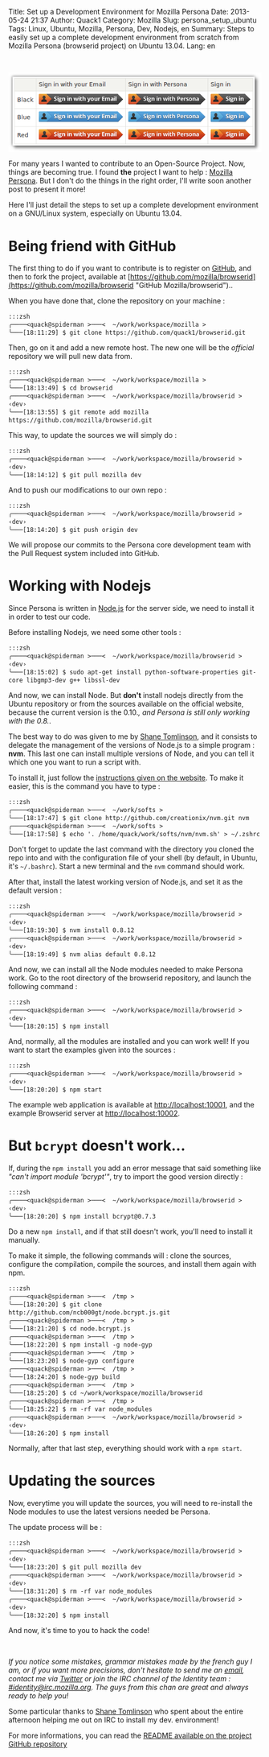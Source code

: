 Title: Set up a Development Environment for Mozilla Persona
Date: 2013-05-24 21:37
Author: Quack1
Category: Mozilla
Slug: persona_setup_ubuntu
Tags: Linux, Ubuntu, Mozilla, Persona, Dev, Nodejs, en
Summary: Steps to easily set up a complete development environment from scratch from Mozilla Persona (browserid project) on Ubuntu 13.04.
Lang: en

&nbsp;
<div align=center><img src="upload/persona.png" align=center /></div>

For many years I wanted to contribute to an Open-Source Project. Now, things are becoming true. I found **the** project I want to help : [Mozilla Persona](https://login.persona.org/about "Mozilla Persona About Page"). But I don't do the things in the right order, I'll write soon another post to present it more!

Here I'll just detail the steps to set up a complete development environment on a GNU/Linux system, especially on Ubuntu 13.04.

# Being friend with GitHub

The first thing to do if you want to contribute is to register on [GitHub](https://github.com "Github.com"), and then to fork the project, available at [https://github.com/mozilla/browserid](https://github.com/mozilla/browserid "GitHub Mozilla/browserid")..

When you have done that, clone the repository on your machine : 

	:::zsh
	╭────<quack@spiderman >───<  ~/work/workspace/mozilla >
	╰───[18:11:29] $ git clone https://github.com/quack1/browserid.git

Then, go on it and add a new remote host. The new one will be the _official_ repository we will pull new data from.

	:::zsh
	╭────<quack@spiderman >───<  ~/work/workspace/mozilla >
	╰───[18:13:49] $ cd browserid 
	╭────<quack@spiderman >───<  ~/work/workspace/mozilla/browserid >  ‹dev› 
	╰───[18:13:55] $ git remote add mozilla https://github.com/mozilla/browserid.git

This way, to update the sources we will simply do :

	:::zsh
	╭────<quack@spiderman >───<  ~/work/workspace/mozilla/browserid >  ‹dev› 
	╰───[18:14:12] $ git pull mozilla dev

And to push our modifications to our own repo : 

	:::zsh
	╭────<quack@spiderman >───<  ~/work/workspace/mozilla/browserid >  ‹dev› 
	╰───[18:14:20] $ git push origin dev

We will propose our commits to the Persona core development team with the Pull Request system included into GitHub.

# Working with Nodejs

Since Persona is written in [Node.js](http://nodejs.org/ "Node.js Website") for the server side, we need to install it in order to test our code.

Before installing Nodejs, we need some other tools : 

	:::zsh
	╭────<quack@spiderman >───<  ~/work/workspace/mozilla/browserid >  ‹dev› 
	╰───[18:15:02] $ sudo apt-get install python-software-properties git-core libgmp3-dev g++ libssl-dev

And now, we can install Node. But **don't** install nodejs directly from the Ubuntu repository or from the sources available on the official website, because the current version is the 0.10.*, and Persona is still only working with the 0.8.*.

The best way to do was given to me by [Shane Tomlinson](https://twitter.com/Shane_Tomlinson "Shane Tomlinson Twitter Page"), and it consists to delegate the management of the versions of Node.js to a simple program : **nvm**. This last one can install multiple versions of Node, and you can tell it which one you want to run a script with.

To install it, just follow the [instructions given on the website](https://github.com/creationix/nvm/). To make it easier, this is the command you have to type : 

	:::zsh
	╭────<quack@spiderman >───<  ~/work/softs > 
	╰───[18:17:47] $ git clone http://github.com/creationix/nvm.git nvm
	╭────<quack@spiderman >───<  ~/work/softs > 
	╰───[18:17:58] $ echo '. /home/quack/work/softs/nvm/nvm.sh' > ~/.zshrc

Don't forget to update the last command with the directory you cloned the repo into and with the configuration file of your shell (by default, in Ubuntu, it's `~/.bashrc`). Start a new terminal and the `nvm` command should work.

After that, install the latest working version of Node.js, and set it as the default version : 

	:::zsh
	╭────<quack@spiderman >───<  ~/work/workspace/mozilla/browserid >  ‹dev› 
	╰───[18:19:30] $ nvm install 0.8.12
	╭────<quack@spiderman >───<  ~/work/workspace/mozilla/browserid >  ‹dev› 
	╰───[18:19:49] $ nvm alias default 0.8.12

And now, we can install all the Node modules needed to make Persona work. Go to the root directory of the browserid repository, and launch the following command :

	:::zsh
	╭────<quack@spiderman >───<  ~/work/workspace/mozilla/browserid >  ‹dev› 
	╰───[18:20:15] $ npm install

And, normally, all the modules are installed and you can work well! If you want to start the examples given into the sources : 

	:::zsh
	╭────<quack@spiderman >───<  ~/work/workspace/mozilla/browserid >  ‹dev› 
	╰───[18:20:20] $ npm start

The example web application is available at [http://localhost:10001](http://localhost:10001), and the example Browserid server at [http://localhost:10002](http://localhost:10002).

# But `bcrypt` doesn't work...

If, during the `npm install` you add an error message that said something like _"can't import module 'bcrypt'"_, try to import the good version directly : 

	:::zsh
	╭────<quack@spiderman >───<  ~/work/workspace/mozilla/browserid >  ‹dev› 
	╰───[18:20:20] $ npm install bcrypt@0.7.3

Do a new `npm install`, and if that still doesn't work, you'll need to install it manually.

To make it simple, the following commands will : clone the sources, configure the compilation, compile the sources, and install them again with npm.

	:::zsh
	╭────<quack@spiderman >───<  /tmp > 
	╰───[18:20:20] $ git clone http://github.com/ncb000gt/node.bcrypt.js.git
	╭────<quack@spiderman >───<  /tmp > 
	╰───[18:21:20] $ cd node.bcrypt.js
	╭────<quack@spiderman >───<  /tmp > 
	╰───[18:22:20] $ npm install -g node-gyp
	╭────<quack@spiderman >───<  /tmp > 
	╰───[18:23:20] $ node-gyp configure
	╭────<quack@spiderman >───<  /tmp > 
	╰───[18:24:20] $ node-gyp build
	╭────<quack@spiderman >───<  /tmp > 
	╰───[18:25:20] $ cd ~/work/workspace/mozilla/browserid
	╭────<quack@spiderman >───<  /tmp > 
	╰───[18:25:22] $ rm -rf var node_modules
	╭────<quack@spiderman >───<  ~/work/workspace/mozilla/browserid >  ‹dev› 
	╰───[18:26:20] $ npm install

Normally, after that last step, everything should work with a `npm start`.

# Updating the sources

Now, everytime you will update the sources, you will need to re-install the Node modules to use the latest versions needed be Persona.

The update process will be :

	:::zsh
	╭────<quack@spiderman >───<  ~/work/workspace/mozilla/browserid >  ‹dev›  
	╰───[18:23:20] $ git pull mozilla dev
	╭────<quack@spiderman >───<  ~/work/workspace/mozilla/browserid >  ‹dev›  
	╰───[18:31:20] $ rm -rf var node_modules
	╭────<quack@spiderman >───<  ~/work/workspace/mozilla/browserid >  ‹dev› 
	╰───[18:32:20] $ npm install

And now, it's time to you to hack the code!

&nbsp;

_If you notice some mistakes, grammar mistakes made by the french guy I am, or if you want more precisions, don't hesitate to send me an [email](quack1blog@gmail.com), contact me via [Twitter](http://twitter.com/_Quack1) or join the IRC channel of the Identity team : [#identity@irc.mozilla.org](irc://irc.mozilla.org/identity). The guys from this chan are great and always ready to help you!_

Some particular thanks to [Shane Tomlinson](https://shanetomlinson.com/ "Shane Tomlinson Personal Website") who spent about the entire afternoon helping me out on IRC to install my dev. environment!

For more informations, you can read the [README available on the project GitHub repository](https://github.com/mozilla/browserid/blob/dev/README.md)